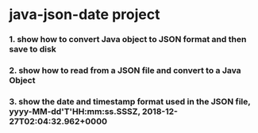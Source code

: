 # java-json-date project

### 1. show how to convert Java object to JSON format and then save to disk

### 2. show how to read from a JSON file and convert to a Java Object

### 3. show the date and timestamp format used in the JSON file, yyyy-MM-dd'T'HH:mm:ss.SSSZ, 2018-12-27T02:04:32.962+0000